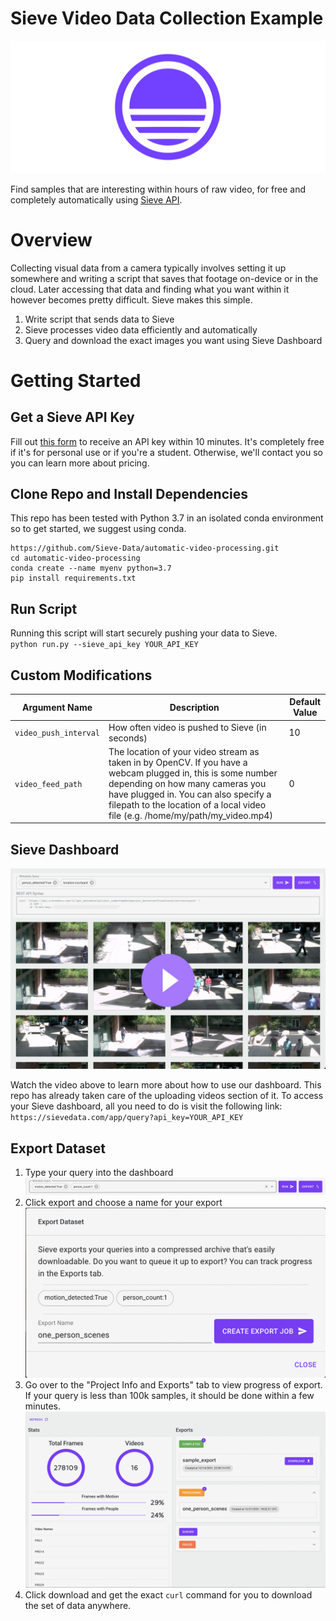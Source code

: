 # Sieve Video Data Collection Example
![Sieve Banner](assets/sieve-banner.png)

Find samples that are interesting within hours of raw video, for free and completely automatically using [Sieve API](https://sievedata.com).

# Overview
Collecting visual data from a camera typically involves setting it up somewhere and writing a script that saves that footage on-device or in the cloud. Later accessing that data and finding what you want within it however becomes pretty difficult. Sieve makes this simple.

1. Write script that sends data to Sieve
2. Sieve processes video data efficiently and automatically
3. Query and download the exact images you want using Sieve Dashboard

# Getting Started
## Get a Sieve API Key
Fill out [this form](https://docs.google.com/forms/d/e/1FAIpQLSecOGSQEWH1KjPN68zzxV3XtGqxtvinGH-BRzVew2ovD6D49Q/viewform?usp=sf_link) to receive an API key within 10 minutes. It's completely free if it's for personal use or if you're a student. Otherwise, we'll contact you so you can learn more about pricing.

## Clone Repo and Install Dependencies
This repo has been tested with Python 3.7 in an isolated conda environment so to get started, we suggest using conda.

```
https://github.com/Sieve-Data/automatic-video-processing.git
cd automatic-video-processing
conda create --name myenv python=3.7
pip install requirements.txt
```

## Run Script
Running this script will start securely pushing your data to Sieve. \
`python run.py --sieve_api_key YOUR_API_KEY`

## Custom Modifications

| Argument Name | Description | Default Value |
| ------------- | ----------- | ------------- |
| `video_push_interval` | How often video is pushed to Sieve (in seconds)   | 10 |
| `video_feed_path`  | The location of your video stream as taken in by OpenCV. If you have a webcam plugged in, this is some number depending on how many cameras you have plugged in. You can also specify a filepath to the location of a local video file (e.g. /home/my/path/my_video.mp4)  | 0 |

## Sieve Dashboard

[![Sieve Dashboard](assets/dashboard-preview.png)](https://youtu.be/_uyjp_HGZl4)

Watch the video above to learn more about how to use our dashboard. This repo has already taken care of the uploading videos section of it. To access your Sieve dashboard, all you need to do is visit the following link: \
`https://sievedata.com/app/query?api_key=YOUR_API_KEY`

## Export Dataset

1. Type your query into the dashboard \
![Sieve Sample Query](assets/query-example.png)
2. Click export and choose a name for your export \
![Sieve Sample Export](assets/export-example.png)
3. Go over to the "Project Info and Exports" tab to view progress of export. If your query is less than 100k samples, it should be done within a few minutes.
![Sieve Export Progress](assets/exports-tab.png)
4. Click download and get the exact `curl` command for you to download the set of data anywhere.
